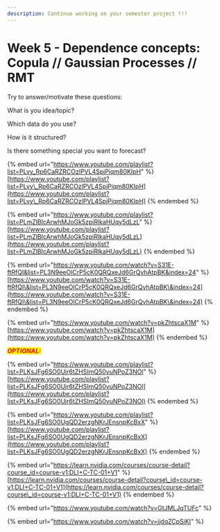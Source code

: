 ```yaml
---
description: Continue working on your semester project !!!
---
```


# Week 5 - Dependence concepts: Copula // Gaussian Processes // RMT

Try to answer/motivate these questions:

What is you idea/topic?

Which data do you use?

How is it structured?

Is there something special you want to forecast?

{% embed url="https://www.youtube.com/playlist?list=PLvy_Rp6CaRZRCOzlPVL4SpjPiqm80KIpH" %}
[https://www.youtube.com/playlist?list=PLvy\_Rp6CaRZRCOzlPVL4SpjPiqm80KIpH](https://www.youtube.com/playlist?list=PLvy\_Rp6CaRZRCOzlPVL4SpjPiqm80KIpH)
{% endembed %}

{% embed url="https://www.youtube.com/playlist?list=PLmZlBIcArwhMJoGk5zpiRlkaHUqy5dLzL" %}
[https://www.youtube.com/playlist?list=PLmZlBIcArwhMJoGk5zpiRlkaHUqy5dLzL](https://www.youtube.com/playlist?list=PLmZlBIcArwhMJoGk5zpiRlkaHUqy5dLzL)
{% endembed %}

{% embed url="https://www.youtube.com/watch?v=S31E-ftRfQI&list=PL3N9eeOlCrP5cK0QRQxeJd6GrQvhAtpBK&index=24" %}
[https://www.youtube.com/watch?v=S31E-ftRfQI\&list=PL3N9eeOlCrP5cK0QRQxeJd6GrQvhAtpBK\&index=24](https://www.youtube.com/watch?v=S31E-ftRfQI\&list=PL3N9eeOlCrP5cK0QRQxeJd6GrQvhAtpBK\&index=24)
{% endembed %}

{% embed url="https://www.youtube.com/watch?v=pkZhtscaX1M" %}
[https://www.youtube.com/watch?v=pkZhtscaX1M](https://www.youtube.com/watch?v=pkZhtscaX1M)
{% endembed %}

_<mark style="color:red;">**OPTIONAL:**</mark>_

{% embed url="https://www.youtube.com/playlist?list=PLKsJFg6SO0Ujr6tZHSImQ50vuNPoZ3NOl" %}
[https://www.youtube.com/playlist?list=PLKsJFg6SO0Ujr6tZHSImQ50vuNPoZ3NOl](https://www.youtube.com/playlist?list=PLKsJFg6SO0Ujr6tZHSImQ50vuNPoZ3NOl)
{% endembed %}

{% embed url="https://www.youtube.com/playlist?list=PLKsJFg6SO0UgQD2erzgNKrJEnsnpKcBxX" %}
[https://www.youtube.com/playlist?list=PLKsJFg6SO0UgQD2erzgNKrJEnsnpKcBxX](https://www.youtube.com/playlist?list=PLKsJFg6SO0UgQD2erzgNKrJEnsnpKcBxX)
{% endembed %}

{% embed url="https://learn.nvidia.com/courses/course-detail?course_id=course-v1:DLI+C-TC-01+V1" %}
[https://learn.nvidia.com/courses/course-detail?course\_id=course-v1:DLI+C-TC-01+V1](https://learn.nvidia.com/courses/course-detail?course\_id=course-v1:DLI+C-TC-01+V1)
{% endembed %}

{% embed url="https://www.youtube.com/watch?v=GtJMLJqTUFc" %}

{% embed url="https://www.youtube.com/watch?v=jjdqZCpSiKI" %}
